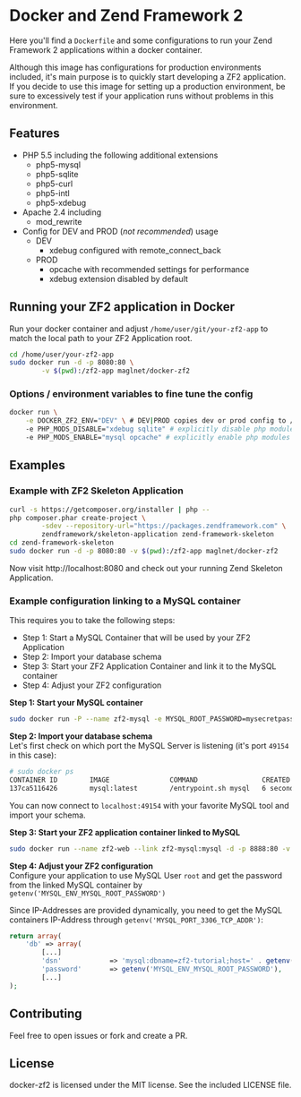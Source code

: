 # Docker and Zend Framework 2

Here you'll find a `Dockerfile` and some configurations to run
your Zend Framework 2 applications within a docker container.  

Although this image has configurations for production environments included,
it's main purpose is to quickly start developing a ZF2 application.  
If you decide to use this image for setting up a production environment, be sure to excessively test if
your application runs without problems in this environment.

## Features
* PHP 5.5 including the following additional extensions
  * php5-mysql
  * php5-sqlite
  * php5-curl
  * php5-intl
  * php5-xdebug
* Apache 2.4 including
  * mod_rewrite
* Config for DEV and PROD (*not recommended*) usage
  * DEV
    * xdebug configured with remote_connect_back
  * PROD
    * opcache with recommended settings for performance
    * xdebug extension disabled by default

## Running your ZF2 application in Docker

Run your docker container and adjust `/home/user/git/your-zf2-app`
to match the local path to your ZF2 Application root.

```bash
cd /home/user/your-zf2-app
sudo docker run -d -p 8080:80 \
        -v $(pwd):/zf2-app maglnet/docker-zf2
```

### Options / environment variables to fine tune the config
```bash
docker run \
    -e DOCKER_ZF2_ENV="DEV" \ # DEV|PROD copies dev or prod config to /etc (default:DEV)
    -e PHP_MODS_DISABLE="xdebug sqlite" # explicitly disable php modules (space separated list of modules)
    -e PHP_MODS_ENABLE="mysql opcache" # explicitly enable php modules (space separated list of modules)

```

## Examples

### Example with ZF2 Skeleton Application

```bash
curl -s https://getcomposer.org/installer | php --
php composer.phar create-project \
        -sdev --repository-url="https://packages.zendframework.com" \
        zendframework/skeleton-application zend-framework-skeleton
cd zend-framework-skeleton
sudo docker run -d -p 8080:80 -v $(pwd):/zf2-app maglnet/docker-zf2
```

Now visit http://localhost:8080 and check out your running
Zend Skeleton Application.


### Example configuration linking to a MySQL container

This requires you to take the following steps:
* Step 1: Start a MySQL Container that will be used by your ZF2 Application
* Step 2: Import your database schema
* Step 3: Start your ZF2 Application Container and link it to the MySQL container
* Step 4: Adjust your ZF2 configuration

**Step 1: Start your MySQL container**

```bash
sudo docker run -P --name zf2-mysql -e MYSQL_ROOT_PASSWORD=mysecretpassword -d mysql
```

**Step 2: Import your database schema**  
Let's first check on which port the MySQL Server is listening
(it's port `49154` in this case):

```bash
# sudo docker ps
CONTAINER ID        IMAGE               COMMAND                CREATED             STATUS              PORTS                     NAMES
137ca5116426        mysql:latest        /entrypoint.sh mysql   6 seconds ago       Up 6 seconds        0.0.0.0:49154->3306/tcp   zf2-mysql
```
You can now connect to `localhost:49154` with your favorite MySQL tool and import your schema.


**Step 3: Start your ZF2 application container linked to MySQL**

```bash
sudo docker run --name zf2-web --link zf2-mysql:mysql -d -p 8888:80 -v $(pwd):/zf2-app maglnet/docker-zf2
```

**Step 4: Adjust your ZF2 configuration**  
Configure your application to use MySQL User `root` and get the password
from the linked MySQL container by `getenv('MYSQL_ENV_MYSQL_ROOT_PASSWORD')`

Since IP-Addresses are provided dynamically, you need to get the MySQL containers
IP-Address through `getenv('MYSQL_PORT_3306_TCP_ADDR')`:

```php
return array(
    'db' => array(
        [...]
        'dsn'            => 'mysql:dbname=zf2-tutorial;host=' . getenv('MYSQL_PORT_3306_TCP_ADDR'),
        'password'       => getenv('MYSQL_ENV_MYSQL_ROOT_PASSWORD'),
        [...]
);
```

## Contributing
Feel free to open issues or fork and create a PR.


## License
docker-zf2 is licensed under the MIT license.
See the included LICENSE file.
